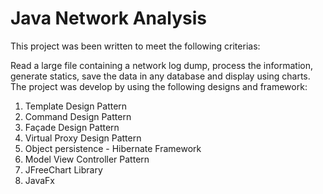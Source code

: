 # Java Network Analysis

This project was been written to meet the following criterias:

Read a large file containing a network log dump, process the information, generate statics, save the data in any database and display using charts. The project was develop by using the following designs and framework:

1. Template Design Pattern				
2. Command	Design Pattern							
3. Façade Design Pattern
4. Virtual Proxy Design Pattern
5. Object persistence - Hibernate Framework
6. Model View Controller Pattern
7. JFreeChart Library
8. JavaFx
